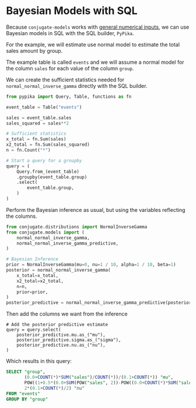 # Bayesian Models with SQL 


Because `conjugate-models` works with [general numerical inputs](generalized-inputs.md), we can use Bayesian models in SQL
with the SQL builder, `PyPika`.

For the example, we will estimate use normal model to estimate the 
total sales amount by group. 

The example table is called `events` and we will assume a normal model for the 
column `sales` for each value of the column `group`.

We can create the sufficient statistics needed for `normal_normal_inverse_gamma`
directly with the SQL builder.


```python
from pypika import Query, Table, functions as fn

event_table = Table("events")

sales = event_table.sales
sales_squared = sales**2

# Sufficient statistics
x_total = fn.Sum(sales)
x2_total = fn.Sum(sales_squared)
n = fn.Count("*")

# Start a query for a groupby
query = (
    Query.from_(event_table)
    .groupby(event_table.group)
    .select(
        event_table.group,
    )
)
```

Perform the Bayesian inference as usual, but using the variables reflecting
the columns. 

```python
from conjugate.distributions import NormalInverseGamma
from conjugate.models import (
    normal_normal_inverse_gamma,
    normal_normal_inverse_gamma_predictive,
)

# Bayesian Inference
prior = NormalInverseGamma(mu=0, nu=1 / 10, alpha=1 / 10, beta=1)
posterior = normal_normal_inverse_gamma(
    x_total=x_total,
    x2_total=x2_total,
    n=n,
    prior=prior,
)
posterior_predictive = normal_normal_inverse_gamma_predictive(posterior)
```

Then add the columns we want from the inference

```
# Add the posterior predictive estimate
query = query.select(
    posterior_predictive.mu.as_("mu"),
    posterior_predictive.sigma.as_("sigma"),
    posterior_predictive.nu.as_("nu"),
)
```

Which results in this query: 

```sql
SELECT "group",
       (0.0+COUNT(*)*SUM("sales")/COUNT(*))/(0.1+COUNT(*)) "mu",
       POW((1+0.5*(0.0+SUM(POW("sales", 2))-POW((0.0+COUNT(*)*SUM("sales")/COUNT(*))/(0.1+COUNT(*)), 2)*(0.1+COUNT(*))))*(0.1+COUNT(*)+1)/((0.1+COUNT(*))*(0.1+COUNT(*)/2)), 0.5) "sigma",
       2*(0.1+COUNT(*)/2) "nu"
FROM "events"
GROUP BY "group"
```

